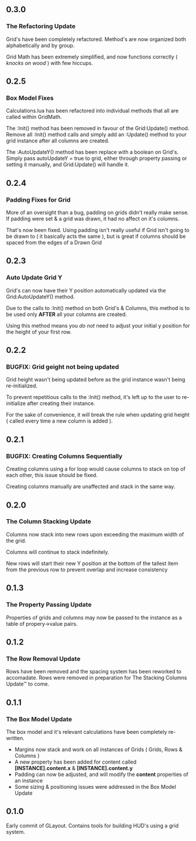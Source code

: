 ## 0.3.0

### The Refactoring Update

Grid's have been completely refactored. Method's are now organized both alphabetically and by group.

Grid Math has been extremely simplified, and now functions correctly ( *knocks on wood* ) with few hiccups.


## 0.2.5

### Box Model Fixes

Calculations.lua has been refactored into individual methods that all are called within GridMath.

The :Init() method has been removed in favour of the Grid:Update() method. Remove all :Init() method calls and simply add an :Update() method to your grid instance after all columns are created.

The :AutoUpdateY() method has been replace with a boolean on Grid's. Simply pass autoUpdateY = true to grid, either through property passing or setting it manually, and Grid:Update() will handle it.


## 0.2.4

### Padding Fixes for Grid

More of an oversight than a bug, padding on grids didn't really make sense. If padding were set & a grid was drawn, it had no affect on it's columns.

That's now been fixed. Using padding isn't really useful if Grid isn't going to be drawn to ( it basically acts the same ), but is great if columns should
be spaced from the edges of a Drawn Grid


## 0.2.3

### Auto Update Grid Y

Grid's can now have their Y position automatically updated via the Grid:AutoUpdateY() method.

Due to the calls to :Init() method on both Grid's & Columns, this method is to be used only **AFTER** all your columns are created.

Using this method means you *do not* need to adjust your initial y position for the height of your first row.


## 0.2.2

### BUGFIX: Grid geight not being updated

Grid height wasn't being updated before as the grid instance wasn't being re-initialized.

To prevent repetitious calls to the :Init() method, it's left up to the user to re-initialize after creating their instance.

For the sake of convenience, it will break the rule when updating grid height ( called every time a new column is added ).


## 0.2.1

### BUGFIX: Creating Columns Sequentially

Creating columns using a for loop would cause columns to stack on top of each other, this issue should be fixed.

Creating columns manually are unaffected and stack in the same way.


## 0.2.0

### The Column Stacking Update

Columns now stack into new rows upon exceeding the maximum width of the grid.

Columns will continue to stack indefinitely.

New rows will start their new Y position at the bottom of the tallest item from the previous row to prevent overlap and increase consistency


## 0.1.3

### The Property Passing Update

Properties of grids and columns may now be passed to the instance as a table of propery->value pairs.


## 0.1.2

### The Row Removal Update

Rows have been removed and the spacing system has been reworked to accomadate.
Rows were removed in preparation for The Stacking Columns Update™ to come.


## 0.1.1

### The Box Model Update

The box model and it's relevant calculations have been completely re-written.

* Margins now stack and work on all instances of Grids ( Grids, Rows & Columns )
* A new property has been added for content called **[INSTANCE].content.x** & **[INSTANCE].content.y**
* Padding can now be adjusted, and will modify the **content** properties of an instance
* Some sizing & positioning issues were addressed in the Box Model Update


## 0.1.0

Early commit of GLayout. Contains tools for building HUD's using a grid system.